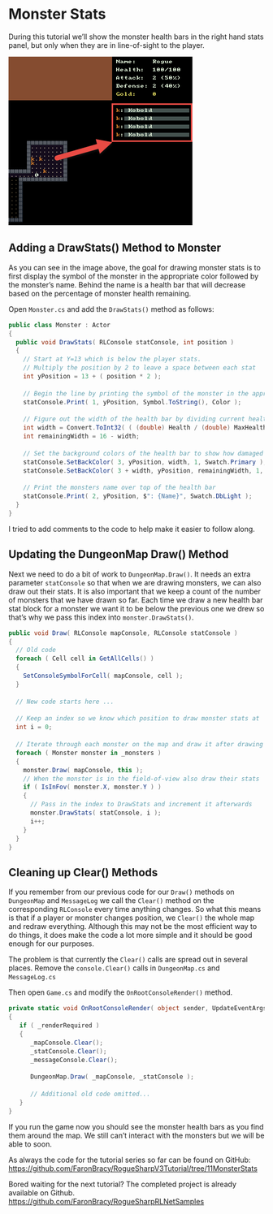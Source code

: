 # Monster Stats

During this tutorial we’ll show the monster health bars in the right hand stats panel, but only when they are in line-of-sight to the player.

![Console with monster stats](../images/V3Tutorial/13_monsterstats.png "A console with monster stats rendered")

## Adding a DrawStats() Method to Monster

As you can see in the image above, the goal for drawing monster stats is to first display the symbol of the monster in the appropriate color followed by the monster’s name. Behind the name is a health bar that will decrease based on the percentage of monster health remaining.

Open `Monster.cs` and add the `DrawStats()` method as follows:

```cs
public class Monster : Actor
{
  public void DrawStats( RLConsole statConsole, int position )
  {
    // Start at Y=13 which is below the player stats.
    // Multiply the position by 2 to leave a space between each stat
    int yPosition = 13 + ( position * 2 );

    // Begin the line by printing the symbol of the monster in the appropriate color
    statConsole.Print( 1, yPosition, Symbol.ToString(), Color );

    // Figure out the width of the health bar by dividing current health by max health
    int width = Convert.ToInt32( ( (double) Health / (double) MaxHealth ) * 16.0 );
    int remainingWidth = 16 - width;

    // Set the background colors of the health bar to show how damaged the monster is
    statConsole.SetBackColor( 3, yPosition, width, 1, Swatch.Primary );
    statConsole.SetBackColor( 3 + width, yPosition, remainingWidth, 1, Swatch.PrimaryDarkest );

    // Print the monsters name over top of the health bar
    statConsole.Print( 2, yPosition, $": {Name}", Swatch.DbLight );
  }
}
```

I tried to add comments to the code to help make it easier to follow along.

## Updating the DungeonMap Draw() Method

Next we need to do a bit of work to `DungeonMap.Draw()`. It needs an extra parameter `statConsole` so that when we are drawing monsters, we can also draw out their stats. It is also important that we keep a count of the number of monsters that we have drawn so far. Each time we draw a new health bar stat block for a monster we want it to be below the previous one we drew so that’s why we pass this index into `monster.DrawStats()`.

```cs
public void Draw( RLConsole mapConsole, RLConsole statConsole )
{
  // Old code
  foreach ( Cell cell in GetAllCells() )
  {
    SetConsoleSymbolForCell( mapConsole, cell );
  }

  // New code starts here ...

  // Keep an index so we know which position to draw monster stats at
  int i = 0;

  // Iterate through each monster on the map and draw it after drawing the Cells
  foreach ( Monster monster in _monsters )
  {
    monster.Draw( mapConsole, this );
    // When the monster is in the field-of-view also draw their stats
    if ( IsInFov( monster.X, monster.Y ) )
    {
      // Pass in the index to DrawStats and increment it afterwards
      monster.DrawStats( statConsole, i );
      i++;
    }
  }
}
```

## Cleaning up Clear() Methods

If you remember from our previous code for our `Draw()` methods on `DungeonMap` and `MessageLog` we call the `Clear()` method on the corresponding `RLConsole` every time anything changes. So what this means is that if a player or monster changes position, we `Clear()` the whole map and redraw everything. Although this may not be the most efficient way to do things, it does make the code a lot more simple and it should be good enough for our purposes.

The problem is that currently the `Clear()` calls are spread out in several places. Remove the `console.Clear()` calls in `DungeonMap.cs` and `MessageLog.cs`

Then open `Game.cs` and modify the `OnRootConsoleRender()` method.

```cs
private static void OnRootConsoleRender( object sender, UpdateEventArgs e )
{
   if ( _renderRequired )
   {
      _mapConsole.Clear();
      _statConsole.Clear();
      _messageConsole.Clear();

      DungeonMap.Draw( _mapConsole, _statConsole );

      // Additional old code omitted...
   }
}
```

If you run the game now you should see the monster health bars as you find them around the map. We still can’t interact with the monsters but we will be able to soon.

As always the code for the tutorial series so far can be found on GitHub:
<https://github.com/FaronBracy/RogueSharpV3Tutorial/tree/11MonsterStats>

Bored waiting for the next tutorial? The completed project is already available on Github.
<https://github.com/FaronBracy/RogueSharpRLNetSamples>
